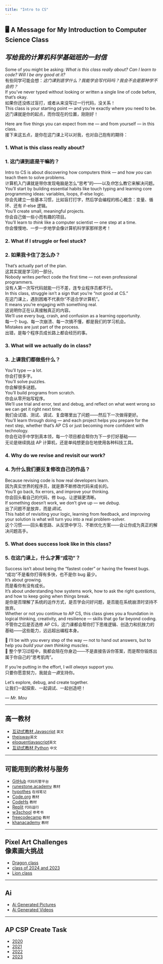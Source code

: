 ```yaml
---
title: "Intro to CS"
---
```


## 🖥️ A Message for My Introduction to Computer Science Class  
## *写给我的计算机科学基础班的一封信*

Some of you might be asking: *What is this class really about? Can I learn to code? Will I be any good at it?*  
有些同学可能会想：*这门课到底学什么？我能学会写代码吗？我会不会是那种学不会的？*  
If you’ve never typed without looking or written a single line of code before, that’s okay.  
如果你还没练过盲打，或者从来没写过一行代码，没关系！  
This class is your starting point — and you’re exactly where you need to be.  
这门课就是你的起点，而你现在的位置，刚刚好！

Here are five things you can expect from me — and from yourself — in this class.  
接下来这五点，是你在这门课上可以对我，也对自己抱有的期待：

### 1. What is this class really about?  
### 1. 这门课到底是干嘛的？

Intro to CS is about discovering how computers think — and how *you* can teach them to solve problems.  
计算机入门课就是带你发现电脑是怎么“思考”的——以及*你*怎么教它来解决问题。  
You’ll start by building essential habits like touch typing and learning core programming ideas: variables, loops, if-else logic.  
你会先建立一些基本习惯，比如盲打打字，然后学会编程的核心概念：变量、循环、还有 if-else 逻辑。  
You’ll create small, meaningful projects.  
你会自己做一些小而有趣的项目。  
You’ll learn to *think* like a computer scientist — one step at a time.  
你会慢慢地、一步一步地学会像计算机科学家那样思考！

### 2. What if I struggle or feel stuck?  
### 2. 如果我卡住了怎么办？

That’s actually part of the plan.  
这其实就是学习的一部分。  
Nobody writes perfect code the first time — not even professional programmers.  
没有人第一次写代码就能一行不差，连专业程序员都不行。  
In this class, struggle isn’t a sign that you’re “not good at CS.”  
在这门课上，遇到困难不代表你“不适合学计算机”。  
It means you’re engaging with something real.  
这说明你正在认真接触真正的内容。  
We’ll use every bug, crash, and confusion as a learning opportunity.  
每一个 bug、每一次崩溃、每一次搞不懂，都是我们的学习机会。  
Mistakes are just part of the process.  
出错，是每个程序员成长路上都会经历的事。

### 3. What will we actually do in class?  
### 3. 上课我们都做些什么？

You’ll type — a lot.  
你会打很多字。  
You’ll solve puzzles.  
你会解很多谜题。  
You’ll build programs from scratch.  
你会从零开始写程序。  
We’ll use trial and error, test and debug, and reflect on what went wrong so we can get it right next time.  
我们会试错、测试、调试、复盘哪里出了问题——然后下一次做得更好。  
You’ll learn through doing — and each project helps you prepare for the next step, whether that’s AP CS or just becoming more confident with technology.  
你会在动手中学到真本领，每一个项目都会帮你为下一步打好基础——  
无论是继续挑战 AP 计算机，还是单纯想更自在地使用各种科技工具。

### 4. Why do we revise and revisit our work?  
### 4. 为什么我们要反复修改自己的作品？

Because revising code is how real developers learn.  
因为真实世界的程序员，就是靠不断修改代码来成长的。  
You’ll go back, fix errors, and improve your thinking.  
你会回头看自己的代码，修 bug，让逻辑更清晰。  
If something doesn’t work, we don’t give up — we *debug*.  
出了问题不是放弃，而是*调试*。  
This habit of revisiting your logic, learning from feedback, and improving your solution is what will turn you into a real problem-solver.  
这个习惯——回头看思路、从反馈中学习、不断优化方案——会让你成为真正的解决问题高手。

### 5. What does success look like in this class?  
### 5. 在这门课上，什么才算“成功”？

Success isn’t about being the “fastest coder” or having the fewest bugs.  
“成功”不是看你打得有多快，也不是你 bug 最少。  
It’s about growing.  
而是看你有没有成长。  
It’s about understanding how systems work, how to ask the right questions, and how to keep going when things break.  
是你是否理解了系统的运作方式，是否学会问好问题，是否能在系统崩溃时坚持不放弃。  
Whether or not you continue to AP CS, this class gives you a foundation in logical thinking, creativity, and resilience — skills that go far beyond coding.  
不管你之后是否选修 AP CS，这门课都会帮你打下思维逻辑、创造力和抗挫力的基础——这些能力，远远超出编程本身。

🧠 I’ll be with you every step of the way — not to hand out answers, but to help you *build your own thinking muscles*.  
🧠 整个学习过程中，我都会陪在你身边——不是直接告诉你答案，而是帮你锻炼出属于你自己的“思考肌肉”。

If you’re putting in the effort, I will *always* support you.  
只要你愿意努力，我就会*一直*支持你。

Let’s explore, debug, and create together.  
让我们一起探索、一起调试、一起创造吧！  

— *Mr. Mou*  

---

## 高一教材

- [互动式教材 Javascript](https://codehs.com/textbook/introjs_textbook) ```英文```
- [thejsway](https://thejsway.net/intro01/)```英文```
- [eloquentjavascript](https://eloquentjavascript.net/)```英文```
- [互动式教材 Python](https://github.com/selfteaching/the-craft-of-selfteaching) ```中文```

---

## 可能用到的教材与服务

- [GitHub](https://github.com/) ```代码托管平台```
- [runestone.academy](https://runestone.academy/user/login?_next=/) ```教材```
- [hypothes](https://hypothes.is/signup) ```在线笔记```
- [Code.org](https://code.org) ```教材```
- [CodeHs](https://codehs.com) ```教材```
- [Replit](https://replit.com) ```代码运行```
- [w3school](https://www.w3schools.com) ```参考书```
- [freecodecamp](https://www.freecodecamp.org) ```教材```
- [khanacademy](https://www.khanacademy.org/) ```教材```

---

## Pixel Art Challenges <br> 像素画大挑战
  - [Dragon class](_posts/2023-06-01-CS-pixel-art-challenge-2023-dragon.md)
  - [class of 2024 and 2023](_posts/2022-10-13-September-students-projects.md)
  - [Lion class](_posts/2022-11-28-November-students-projects.md) 

---
  
## Ai 
  - [Ai Generated Pictures](_posts/2023-04-04-4th-April-Ai-Pictures.md)
  - [Ai Generated Videos](_posts/2023-04-04-4th-April-Ai-Videos.md)

---

## AP CSP Create Task  
  - [2020](_posts/2020-06-14-2020studentwork.md)
  - [2021](_posts/2021-06-16-2021studentwork2.md)
  - [2022](_posts/2022-06-16-2022studentwork.md)
  - [2023]()
